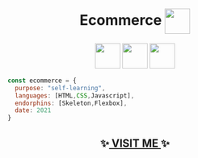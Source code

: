 <h1 align='center'>Ecommerce <img src="https://media2.giphy.com/media/WFZvB7VIXBgiz3oDXE/giphy.gif?cid=ecf05e47ifq1o4g06zq2ceh6ryid270cr66tpyn0z7fx56f5&rid=giphy.gif&ct=s" align='center' width="50">
</h1>

<p align='center' ><img src="https://media2.giphy.com/media/XAxylRMCdpbEWUAvr8/giphy.gif?cid=790b761118fd364e61212674c191594c8f6a6ccca6b2d8d9&rid=giphy.gif&ct=s" width="50"> 
<img src="https://media1.giphy.com/media/fsEaZldNC8A1PJ3mwp/giphy.gif?cid=790b7611f9975b4eecd0cb2ceced9fd4e8bcb7ff71df4034&rid=giphy.gif&ct=s" width="50"> 
<img src="https://media4.giphy.com/media/ln7z2eWriiQAllfVcn/giphy.gif?cid=790b76119f12fc497806a733e73f196370eba12d08284421&rid=giphy.gif&ct=s" width="50"></p>

```javascript
const ecommerce = {
  purpose: "self-learning",
  languages: [HTML,CSS,Javascript],
  endorphins: [Skeleton,Flexbox],
  date: 2021
}
```

<h2 align='center'>✨<a href="https://kryptonitta.github.io/ecommerce01/"> VISIT ME </a>✨</h2>
